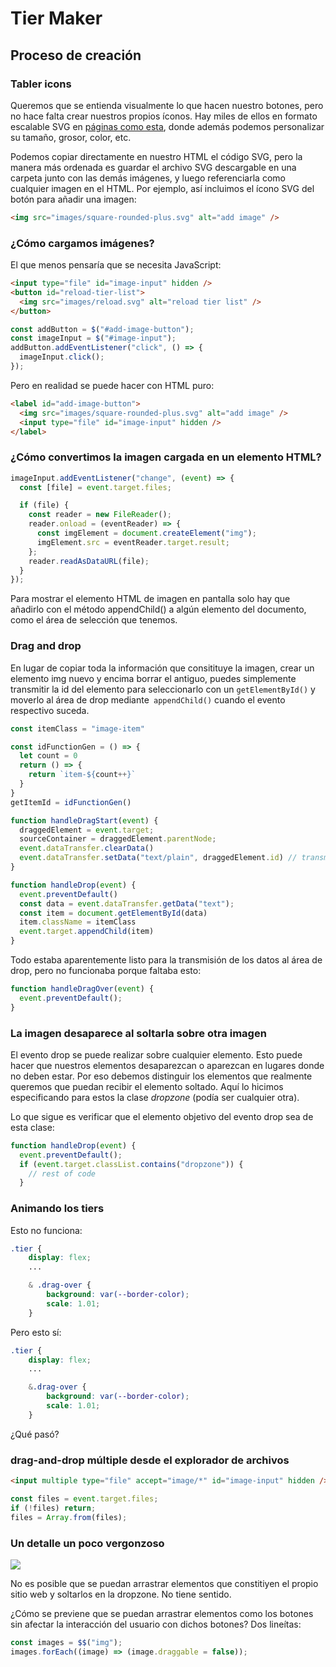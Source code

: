 # Tier Maker

## Proceso de creación

### Tabler icons

Queremos que se entienda visualmente lo que hacen nuestro botones, pero no hace falta crear nuestros propios íconos. Hay miles de ellos en formato escalable SVG en [páginas como esta](https://tabler.io/icons), donde además podemos personalizar su tamaño, grosor, color, etc.

Podemos copiar directamente en nuestro HTML el código SVG, pero la manera más ordenada es guardar el archivo SVG descargable en una carpeta junto con las demás imágenes, y luego referenciarla como cualquier imagen en el HTML. Por ejemplo, así incluimos el ícono SVG del botón para añadir una imagen:

```html
<img src="images/square-rounded-plus.svg" alt="add image" />
```

### ¿Cómo cargamos imágenes?

El que menos pensaría que se necesita JavaScript:

```html
<input type="file" id="image-input" hidden />
<button id="reload-tier-list">
  <img src="images/reload.svg" alt="reload tier list" />
</button>
```

```js
const addButton = $("#add-image-button");
const imageInput = $("#image-input");
addButton.addEventListener("click", () => {
  imageInput.click();
});
```

Pero en realidad se puede hacer con HTML puro:

```html
<label id="add-image-button">
  <img src="images/square-rounded-plus.svg" alt="add image" />
  <input type="file" id="image-input" hidden />
</label>
```

### ¿Cómo convertimos la imagen cargada en un elemento HTML?

```js
imageInput.addEventListener("change", (event) => {
  const [file] = event.target.files;

  if (file) {
    const reader = new FileReader();
    reader.onload = (eventReader) => {
      const imgElement = document.createElement("img");
      imgElement.src = eventReader.target.result;
    };
    reader.readAsDataURL(file);
  }
});
```

Para mostrar el elemento HTML de imagen en pantalla solo hay que añadirlo con el método appendChild() a algún elemento del documento, como el área de selección que tenemos.

### Drag and drop

En lugar de copiar toda la información que consitituye la imagen, crear un elemento img nuevo y encima borrar el antiguo, puedes simplemente transmitir la id del elemento para seleccionarlo con un ``getElementById()`` y moverlo al área de drop mediante`` appendChild()`` cuando el evento respectivo suceda.

```js
const itemClass = "image-item"

const idFunctionGen = () => {
  let count = 0
  return () => {
    return `item-${count++}`
  }
}
getItemId = idFunctionGen()

function handleDragStart(event) {
  draggedElement = event.target;
  sourceContainer = draggedElement.parentNode;
  event.dataTransfer.clearData()
  event.dataTransfer.setData("text/plain", draggedElement.id) // transmite la id!
}

function handleDrop(event) {
  event.preventDefault()
  const data = event.dataTransfer.getData("text");
  const item = document.getElementById(data)
  item.className = itemClass
  event.target.appendChild(item)
}
```

Todo estaba aparentemente listo para la transmisión de los datos al área de drop, pero no funcionaba porque faltaba esto:

```js
function handleDragOver(event) {
  event.preventDefault();
}
```

### La imagen desaparece al soltarla sobre otra imagen

El evento drop se puede realizar sobre cualquier elemento. Esto puede hacer que nuestros elementos desaparezcan o aparezcan en lugares donde no deben estar. Por eso debemos distinguir los elementos que realmente queremos que puedan recibir el elemento soltado. Aquí lo hicimos especificando para estos la clase _dropzone_ (podía ser cualquier otra).

Lo que sigue es verificar que el elemento objetivo del evento drop sea de esta clase:

```js
function handleDrop(event) {
  event.preventDefault();
  if (event.target.classList.contains("dropzone")) {
    // rest of code
  }
```

### Animando los tiers

Esto no funciona:

```css
.tier {
    display: flex;
    ...

    & .drag-over {
        background: var(--border-color);
        scale: 1.01;
    }
```

Pero esto sí:

```css
.tier {
    display: flex;
    ...

    &.drag-over {
        background: var(--border-color);
        scale: 1.01;
    }
```

¿Qué pasó?

### drag-and-drop múltiple desde el explorador de archivos

```html
<input multiple type="file" accept="image/*" id="image-input" hidden />
```

```js
const files = event.target.files;
if (!files) return;
files = Array.from(files);
```

### Un detalle un poco vergonzoso

![](2024-12-29-00-39-47.png)

No es posible que se puedan arrastrar elementos que constitiyen el propio sitio web y soltarlos en la dropzone. No tiene sentido.

¿Cómo se previene que se puedan arrastrar elementos como los botones sin afectar la interacción del usuario con dichos botones? Dos lineítas:

```js
const images = $$("img");
images.forEach((image) => (image.draggable = false));
```